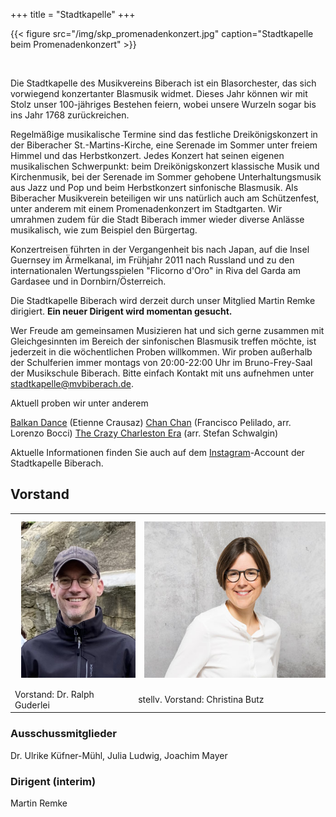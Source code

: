 +++
title = "Stadtkapelle"
+++

{{< figure src="/img/skp_promenadenkonzert.jpg" caption="Stadtkapelle beim Promenadenkonzert" >}}

<br />

Die Stadtkapelle des Musikvereins Biberach ist ein Blasorchester, das sich vorwiegend konzertanter Blasmusik widmet. Dieses Jahr können wir mit Stolz unser 100-jähriges Bestehen feiern, wobei unsere Wurzeln sogar bis ins Jahr 1768 zurückreichen.

Regelmäßige musikalische Termine sind das festliche Dreikönigskonzert in der Biberacher St.-Martins-Kirche, eine Serenade im Sommer unter freiem Himmel und das Herbstkonzert. Jedes Konzert hat seinen eigenen musikalischen Schwerpunkt: beim Dreikönigskonzert klassische Musik und Kirchenmusik, bei der Serenade im Sommer gehobene Unterhaltungsmusik aus Jazz und Pop und beim Herbstkonzert sinfonische Blasmusik. Als Biberacher Musikverein beteiligen wir uns natürlich auch am Schützenfest, unter anderem mit einem Promenadenkonzert im Stadtgarten. Wir umrahmen zudem für die Stadt Biberach immer wieder diverse Anlässe musikalisch, wie zum Beispiel den Bürgertag.

Konzertreisen führten in der Vergangenheit bis nach Japan, auf die Insel Guernsey im Ärmelkanal, im Frühjahr 2011 nach Russland und zu den internationalen Wertungsspielen "Flicorno d'Oro" in Riva del Garda am Gardasee und in Dornbirn/Österreich.

Die Stadtkapelle Biberach wird derzeit durch unser Mitglied Martin Remke dirigiert.
**Ein neuer Dirigent wird momentan gesucht.**

Wer Freude am gemeinsamen Musizieren hat und sich gerne zusammen mit Gleichgesinnten im Bereich der sinfonischen Blasmusik treffen möchte, ist  jederzeit in die wöchentlichen Proben willkommen. Wir proben außerhalb der Schulferien immer montags von 20:00-22:00 Uhr im Bruno-Frey-Saal der Musikschule Biberach. Bitte einfach Kontakt mit uns aufnehmen unter stadtkapelle@mvbiberach.de.

Aktuell proben wir unter anderem

[Balkan Dance](https://www.youtube.com/watch?v=oa0tKjvIwDg) (Etienne Crausaz)
[Chan Chan](https://www.youtube.com/watch?v=2LPIvgykwAY) (Francisco Pelilado, arr. Lorenzo Bocci)
[The Crazy Charleston Era](https://www.youtube.com/watch?v=p6CST3iqZRQ) (arr. Stefan Schwalgin)

Aktuelle Informationen finden Sie auch auf dem [Instagram](https://instagram.com/stadtkapelle_biberach?igshid=YmMyMTA2M2Y=)-Account der Stadtkapelle Biberach.

## Vorstand

|          |                    |
|----------|--------------------|
| <img src="ralph_guderlei.png" style="padding:10px" height="250px" >| <img src="christina_butz.jpg" height="250px" style="padding:10px">|!
| Vorstand: Dr. Ralph Guderlei | stellv. Vorstand: Christina Butz |


### Ausschussmitglieder
Dr. Ulrike Küfner-Mühl, Julia Ludwig, Joachim Mayer

### Dirigent (interim)
Martin Remke



 